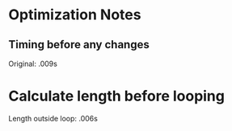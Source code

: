 # Optimization Notes

## Timing before any changes
Original:  .009s

# Calculate length before looping
Length outside loop: .006s
